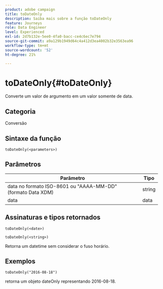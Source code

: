 ```yaml
---
product: adobe campaign
title: toDateOnly
description: Saiba mais sobre a função toDateOnly
feature: Journeys
role: Data Engineer
level: Experienced
exl-id: 2d7b132e-5ee0-4fa0-bacc-ce4c6ec7e794
source-git-commit: a9a129b1949d64c4a412d3ea4002b32e3563ea96
workflow-type: tm+mt
source-wordcount: '52'
ht-degree: 21%

---
```


# toDateOnly{#toDateOnly}

Converte um valor de argumento em um valor somente de data.

## Categoria

Conversão

## Sintaxe da função

`toDateOnly(<parameters>)`

## Parâmetros

| Parâmetro | Tipo |
|-----------|------------------|
| data no formato ISO-8601 ou &quot;AAAA-MM-DD&quot; (formato Data XDM) | string |
| data | data |

## Assinaturas e tipos retornados

`toDateOnly(<date>)`

`toDateOnly(<string>)`

Retorna um datetime sem considerar o fuso horário.

## Exemplos

`toDateOnly("2016-08-18")`

retorna um objeto dateOnly representando 2016-08-18.
